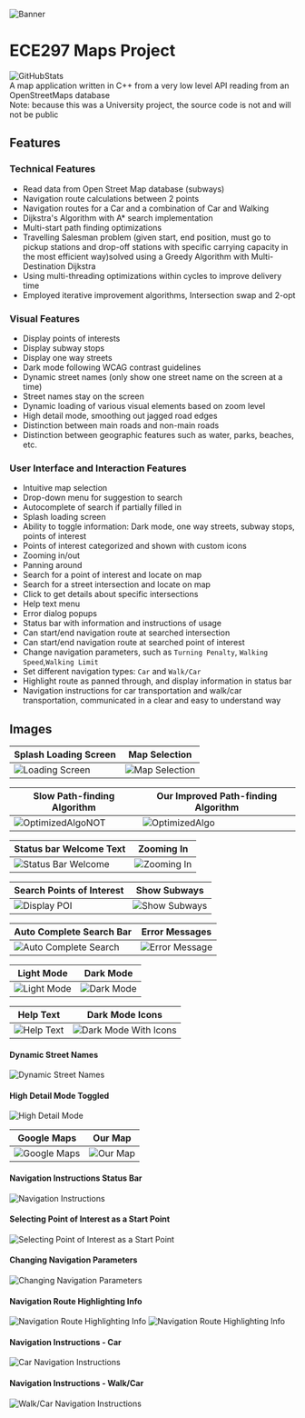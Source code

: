 ![Banner](/pictures/banner.png)
# ECE297 Maps Project 
![GitHubStats](/pictures/githubStats1.png)<br/>
A map application written in C++ from a very low level API reading from an OpenStreetMaps database<br/>
Note: because this was a University project, the source code is not and will not be public
## Features
### Technical Features
* Read data from Open Street Map database (subways)
* Navigation route calculations between 2 points 
* Navigation routes for a Car and a combination of Car and Walking
* Dijkstra's Algorithm with A* search implementation
* Multi-start path finding optimizations
* Travelling Salesman problem (given start, end position, must go to pickup stations and drop-off stations with specific carrying capacity in the most efficient way)solved using a Greedy Algorithm with Multi-Destination Dijkstra
* Using multi-threading optimizations within cycles to improve delivery time
* Employed iterative improvement algorithms, Intersection swap and 2-opt
### Visual Features
* Display points of interests
* Display subway stops
* Display one way streets
* Dark mode following WCAG contrast guidelines
* Dynamic street names (only show one street name on the screen at a time)
* Street names stay on the screen
* Dynamic loading of various visual elements based on zoom level
* High detail mode, smoothing out jagged road edges
* Distinction between main roads and non-main roads
* Distinction between geographic features such as water, parks, beaches, etc.
### User Interface and Interaction Features
* Intuitive map selection
* Drop-down menu for suggestion to search
* Autocomplete of search if partially filled in
* Splash loading screen
* Ability to toggle information: Dark mode, one way streets, subway stops, points of interest
* Points of interest categorized and shown with custom icons
* Zooming in/out
* Panning around
* Search for a point of interest and locate on map
* Search for a street intersection and locate on map
* Click to get details about specific intersections
* Help text menu
* Error dialog popups
* Status bar with information and instructions of usage
* Can start/end navigation route at searched intersection
* Can start/end navigation route at searched point of interest
* Change navigation parameters, such as ```Turning Penalty```, ```Walking Speed```,```Walking Limit```
* Set different navigation types: ```Car``` and ```Walk/Car```
* Highlight route as panned through, and display information in status bar
* Navigation instructions for car transportation and walk/car transportation, communicated in a clear and easy to understand way

## Images
| Splash Loading Screen  | Map Selection |
| ------------- | ------------- |
| ![Loading Screen](/pictures/SplashScreen.gif)  | ![Map Selection](/pictures/MapSelection.png) |

| Slow Path-finding Algorithm  | Our Improved Path-finding Algorithm |
| ------------- | ------------- |
| ![OptimizedAlgoNOT](/pictures/OptimizedAlgoNOT.gif)  | ![OptimizedAlgo](/pictures/OptimizedAlgo.gif) |

| Status bar Welcome Text  | Zooming In |
| ------------- | ------------- |
| ![Status Bar Welcome](/pictures/StatusBarWelcomeText.png)  | ![Zooming In](/pictures/ZoomingIn.gif) |

| Search Points of Interest  | Show Subways |
| ------------- | ------------- |
| ![Display POI](/pictures/DisplayPOI.png)  | ![Show Subways](/pictures/ShowSubways.png) |

| Auto Complete Search Bar  | Error Messages |
| ------------- | ------------- |
| ![Auto Complete Search](/pictures/AutocompleteSearch.gif)  | ![Error Message](/pictures/ErrorMessage.png) |

| Light Mode  | Dark Mode |
| ------------- | ------------- |
| ![Light Mode](/pictures/LightMode.png)  | ![Dark Mode](/pictures/DarkMode.png) |

| Help Text  | Dark Mode Icons |
| ------------- | ------------- |
| ![Help Text](/pictures/HelpText.png)  | ![Dark Mode With Icons](/pictures/DarkModeWithIcons.png) |

#### Dynamic Street Names
![Dynamic Street Names](/pictures/DynamicStreetNames.gif)  
#### High Detail Mode Toggled
![High Detail Mode](/pictures/HighDetailModeToggle.gif)

| Google Maps  | Our Map |
| ------------- | ------------- |
| ![Google Maps](/pictures/GoogleMapsVSOurMap.png)  | ![Our Map](/pictures/GoogleMapsVSOurMap(2).png) |

#### Navigation Instructions Status Bar
![Navigation Instructions](/pictures/StatusBarNavInfo.png)
#### Selecting Point of Interest as a Start Point
![Selecting Point of Interest as a Start Point](/pictures/SelectingPOIasStartNavigation.gif)
#### Changing Navigation Parameters
![Changing Navigation Parameters](/pictures/ChangingPathFindingParameters.gif)
#### Navigation Route Highlighting Info
![Navigation Route Highlighting Info](/pictures/StatusBarShowHighlightedPathSegmentInstruction.gif)
![Navigation Route Highlighting Info](/pictures/StatusBarShowHighlightedPathSegmentInstruction.png)
#### Navigation Instructions - Car
![Car Navigation Instructions](/pictures/NavigationInstructionsDriving.png)
#### Navigation Instructions - Walk/Car
![Walk/Car Navigation Instructions](/pictures/NavigationInstructionsWalkingAndDriving.png)